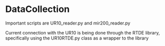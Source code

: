 # DataCollection

Important scripts are UR10_reader.py and mir200_reader.py

Current connection with the UR10 is being done through the RTDE library, specifically using the UR10RTDE.py class as a wrapper to the library